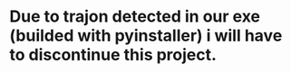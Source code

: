 # Due to trajon detected in our exe (builded with pyinstaller) i will have to discontinue this project.
